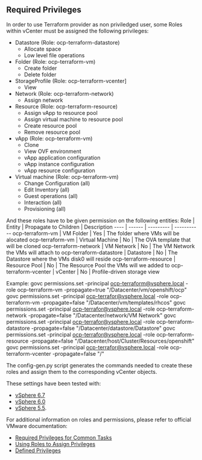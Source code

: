 
## Required Privileges

In order to use Terraform provider as non priviledged user, some Roles within vCenter must be assigned the following privileges:

- Datastore (Role: ocp-terraform-datastore)
  - Allocate space
  - Low level file operations
- Folder (Role: ocp-terraform-vm)
  - Create folder
  - Delete folder
- StorageProfile (Role: ocp-terraform-vcenter]
  - View
- Network (Role: ocp-terraform-network)
  - Assign network
- Resource (Role: ocp-terraform-resource)
  - Assign vApp to resource pool
  - Assign virtual machine to resource pool
  - Create resource pool
  - Remove resource pool
- vApp (Role: ocp-terraform-vm)
  - Clone
  - View OVF environment
  - vApp application configuration
  - vApp instance configuration
  - vApp resource configuration
- Virtual machine (Role: ocp-terraform-vm)
  - Change Configuration (all)
  - Edit Inventory (all)
  - Guest operations (all)
  - Interaction (all)
  - Provisioning (all)

And these roles have to be given permission on the following entities:
Role | Entity | Propagate to Children | Description
---- | ------ | --------- | -----------
ocp-terraform-vm | VM Folder | Yes | The folder where VMs will be alocated
ocp-terraform-vm | Virtual Machine | No | The OVA template that will be cloned
ocp-terraform-network | VM Network | No | The VM Network the VMs will attach  to
ocp-terraform-datastore | Datastore | No | The Datastore where the VMs disk0 will reside
ocp-terraform-resource | Resource Pool |  No | The Resource Pool the VMs will we added to
ocp-terraform-vcenter | vCenter | No | Profile-driven storage view

Example:
govc permissions.set -principal ocp-terraform@vsphere.local -role ocp-terraform-vm -propagate=true "/Datacenter/vm/openshift/ocp"
govc permissions.set -principal ocp-terrafor@vsphere.local -role ocp-terraform-vm -propagate=false "/Datacenter/vm/templates/rhcos"
govc permissions.set -principal ocp-terrafor@vsphere.local -role ocp-terraform-network -propagate=false "/Datacenter/network/VM Network"
govc permissions.set -principal ocp-terrafor@vsphere.local -role ocp-terraform-datastore -propagate=false "/Datacenter/datastore/Datastore"
govc permissions.set -principal ocp-terrafor@vsphere.local -role ocp-terraform-resource -propagate=false "/Datacenter/host/Cluster/Resources/openshift"
govc permissions.set -principal ocp-terrafor@vsphere.local -role ocp-terraform-vcenter -propagate=false "/"

The config-gen.py script generates the commands needed to create these roles and assign them to the corresponding vCenter objects.

These settings have been tested with:
- [vSphere 6.7](https://pubs.vmware.com/vsphere-60/index.jsp?topic=%2Fcom.vmware.vsphere.security.doc%2FGUID-18071E9A-EED1-4968-8D51-E0B4F526FDA3.html)
- [vSphere 6.0](https://pubs.vmware.com/vsphere-60/index.jsp?topic=%2Fcom.vmware.vsphere.security.doc%2FGUID-18071E9A-EED1-4968-8D51-E0B4F526FDA3.html)
- [vSphere 5.5](https://pubs.vmware.com/vsphere-55/index.jsp?topic=%2Fcom.vmware.vsphere.security.doc%2FGUID-18071E9A-EED1-4968-8D51-E0B4F526FDA3.html). 

For additional information on roles and permissions, please refer to official VMware documentation:
- [Required Privileges for Common Tasks](https://docs.vmware.com/en/VMware-vSphere/6.7/com.vmware.vsphere.security.doc/GUID-4D0F8E63-2961-4B71-B365-BBFA24673FDB.html)
- [Using Roles to Assign Privileges](https://docs.vmware.com/en/VMware-vSphere/6.7/com.vmware.vsphere.security.doc/GUID-18071E9A-EED1-4968-8D51-E0B4F526FDA3.html)
- [Defined Privileges](https://docs.vmware.com/en/VMware-vSphere/6.7/com.vmware.vsphere.security.doc/GUID-ED56F3C4-77D0-49E3-88B6-B99B8B437B62.html)
